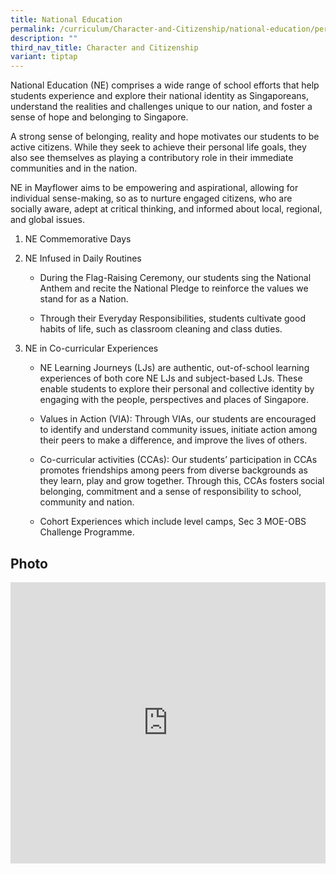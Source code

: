```yaml
---
title: National Education
permalink: /curriculum/Character-and-Citizenship/national-education/permalink/
description: ""
third_nav_title: Character and Citizenship
variant: tiptap
---
```

<p>National Education (NE) comprises a wide range of school efforts that help students experience and explore their national identity as Singaporeans, understand the realities and challenges unique to our nation, and foster a sense of hope and belonging to Singapore.</p><p>A strong sense of belonging, reality and hope motivates our students to be active citizens. While they seek to achieve their personal life goals, they also see themselves as playing a contributory role in their immediate communities and in the nation.</p><p>NE in Mayflower aims to be empowering and aspirational, allowing for individual sense-making, so as to nurture engaged citizens, who are socially aware, adept at critical thinking, and informed about local, regional, and global issues.</p><ol data-tight="true" class="tight"><li><p>NE Commemorative Days</p></li><li><p>NE Infused in Daily Routines</p><ul data-tight="true" class="tight"><li><p>During the Flag-Raising Ceremony, our students sing the National Anthem and recite the National Pledge to reinforce the values we stand for as a Nation.</p></li><li><p>Through their Everyday Responsibilities, students cultivate good habits of life, such as classroom cleaning and class duties.</p></li></ul></li><li><p>NE in Co-curricular Experiences</p><ul data-tight="true" class="tight"><li><p>NE Learning Journeys (LJs) are authentic, out-of-school learning experiences of both core NE LJs and subject-based LJs. These enable students to explore their personal and collective identity by engaging with the people, perspectives and places of Singapore.</p></li><li><p>Values in Action (VIA): Through VIAs, our students are encouraged to identify and understand community issues, initiate action among their peers to make a difference, and improve the lives of others.</p></li><li><p>Co-curricular activities (CCAs): Our students’ participation in CCAs promotes friendships among peers from diverse backgrounds as they learn, play and grow together. Through this, CCAs fosters social belonging, commitment and a sense of responsibility to school, community and nation.</p></li><li><p>Cohort Experiences which include level camps, Sec 3 MOE-OBS Challenge Programme.</p></li></ul></li></ol><h2>Photo</h2><div class="iframe-wrapper"><iframe height="450" width="100%" allowfullscreen="true" frameborder="0" src="https://docs.google.com/presentation/d/e/2PACX-1vSdsEcICKgUR6HhIK1FcdI6lUoLtWzO93iWDN_SFv7ooy6Loz7f8H5-Ss7M7Lsq0_UcslV68NZDssg9/embed?start=true&amp;loop=true&amp;delayms=3000"></iframe></div><p></p>